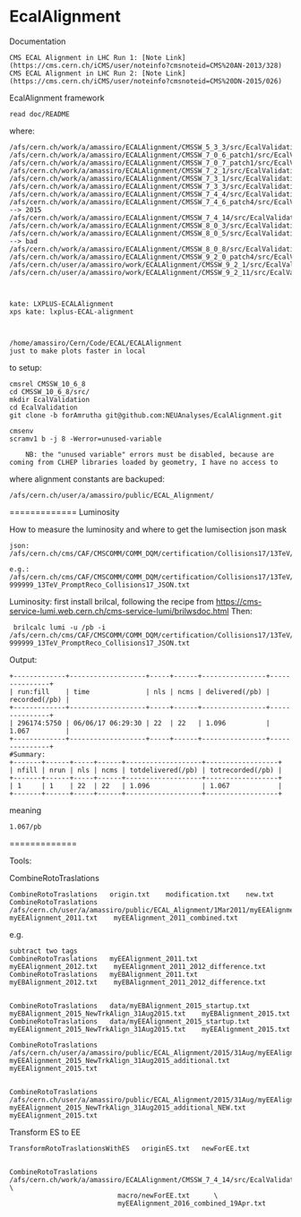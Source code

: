 EcalAlignment
=============

Documentation

    CMS ECAL Alignment in LHC Run 1: [Note Link](https://cms.cern.ch/iCMS/user/noteinfo?cmsnoteid=CMS%20AN-2013/328)
    CMS ECAL Alignment in LHC Run 2: [Note Link](https://cms.cern.ch/iCMS/user/noteinfo?cmsnoteid=CMS%20DN-2015/026)

EcalAlignment framework

    read doc/README

where:

    /afs/cern.ch/work/a/amassiro/ECALAlignment/CMSSW_5_3_3/src/EcalValidation/EcalAlignment
    /afs/cern.ch/work/a/amassiro/ECALAlignment/CMSSW_7_0_6_patch1/src/EcalValidation/EcalAlignment
    /afs/cern.ch/work/a/amassiro/ECALAlignment/CMSSW_7_0_7_patch1/src/EcalValidation/EcalAlignment
    /afs/cern.ch/work/a/amassiro/ECALAlignment/CMSSW_7_2_1/src/EcalValidation/EcalAlignment
    /afs/cern.ch/work/a/amassiro/ECALAlignment/CMSSW_7_3_1/src/EcalValidation/EcalAlignment
    /afs/cern.ch/work/a/amassiro/ECALAlignment/CMSSW_7_3_3/src/EcalValidation/EcalAlignment
    /afs/cern.ch/work/a/amassiro/ECALAlignment/CMSSW_7_4_4/src/EcalValidation/EcalAlignment
    /afs/cern.ch/work/a/amassiro/ECALAlignment/CMSSW_7_4_6_patch4/src/EcalValidation/EcalAlignment  --> 2015
    /afs/cern.ch/work/a/amassiro/ECALAlignment/CMSSW_7_4_14/src/EcalValidation/EcalAlignment
    /afs/cern.ch/work/a/amassiro/ECALAlignment/CMSSW_8_0_3/src/EcalValidation/EcalAlignment/
    /afs/cern.ch/work/a/amassiro/ECALAlignment/CMSSW_8_0_5/src/EcalValidation/EcalAlignment/  --> bad
    /afs/cern.ch/work/a/amassiro/ECALAlignment/CMSSW_8_0_8/src/EcalValidation/EcalAlignment/
    /afs/cern.ch/work/a/amassiro/ECALAlignment/CMSSW_9_2_0_patch4/src/EcalValidation/EcalAlignment
    /afs/cern.ch/user/a/amassiro/work/ECALAlignment/CMSSW_9_2_1/src/EcalValidation/EcalAlignment
    /afs/cern.ch/user/a/amassiro/work/ECALAlignment/CMSSW_9_2_11/src/EcalValidation/EcalAlignment



    kate: LXPLUS-ECALAlignment
    xps kate: lxplus-ECAL-alignment



    /home/amassiro/Cern/Code/ECAL/ECALAlignment
    just to make plots faster in local


to setup:

    cmsrel CMSSW_10_6_8
    cd CMSSW_10_6_8/src/
    mkdir EcalValidation
    cd EcalValidation
    git clone -b forAmrutha git@github.com:NEUAnalyses/EcalAlignment.git

    cmsenv
    scramv1 b -j 8 -Werror=unused-variable

        NB: the "unused variable" errors must be disabled, because are coming from CLHEP libraries loaded by geometry, I have no access to


where alignment constants are backuped:

    /afs/cern.ch/user/a/amassiro/public/ECAL_Alignment/



=============
Luminosity

How to measure the luminosity and where to get the lumisection json mask

    json:  /afs/cern.ch/cms/CAF/CMSCOMM/COMM_DQM/certification/Collisions17/13TeV/

    e.g.: /afs/cern.ch/cms/CAF/CMSCOMM/COMM_DQM/certification/Collisions17/13TeV/PromptReco/Cert_294297-999999_13TeV_PromptReco_Collisions17_JSON.txt

Luminosity:
first install brilcal, following the recipe from https://cms-service-lumi.web.cern.ch/cms-service-lumi/brilwsdoc.html
Then:

     brilcalc lumi -u /pb -i  /afs/cern.ch/cms/CAF/CMSCOMM/COMM_DQM/certification/Collisions17/13TeV/PromptReco/Cert_294297-999999_13TeV_PromptReco_Collisions17_JSON.txt

Output:

    +-------------+-------------------+-----+------+----------------+---------------+
    | run:fill    | time              | nls | ncms | delivered(/pb) | recorded(/pb) |
    +-------------+-------------------+-----+------+----------------+---------------+
    | 296174:5750 | 06/06/17 06:29:30 | 22  | 22   | 1.096          | 1.067         |
    +-------------+-------------------+-----+------+----------------+---------------+
    #Summary:
    +-------+------+-----+------+-------------------+------------------+
    | nfill | nrun | nls | ncms | totdelivered(/pb) | totrecorded(/pb) |
    +-------+------+-----+------+-------------------+------------------+
    | 1     | 1    | 22  | 22   | 1.096             | 1.067            |
    +-------+------+-----+------+-------------------+------------------+

meaning

    1.067/pb


=============

Tools:

CombineRotoTraslations

    CombineRotoTraslations   origin.txt    modification.txt    new.txt
    CombineRotoTraslations   /afs/cern.ch/user/a/amassiro/public/ECAL_Alignment/1Mar2011/myEEAlignment_2010.txt   myEEAlignment_2011.txt    myEEAlignment_2011_combined.txt

e.g.

    subtract two tags
    CombineRotoTraslations   myEEAlignment_2011.txt   myEEAlignment_2012.txt    myEEAlignment_2011_2012_difference.txt
    CombineRotoTraslations   myEBAlignment_2011.txt   myEBAlignment_2012.txt    myEBAlignment_2011_2012_difference.txt


    CombineRotoTraslations   data/myEBAlignment_2015_startup.txt   myEBAlignment_2015_NewTrkAlign_31Aug2015.txt    myEBAlignment_2015.txt
    CombineRotoTraslations   data/myEEAlignment_2015_startup.txt   myEEAlignment_2015_NewTrkAlign_31Aug2015.txt    myEEAlignment_2015.txt

    CombineRotoTraslations   /afs/cern.ch/user/a/amassiro/public/ECAL_Alignment/2015/31Aug/myEEAlignment_2015.txt  myEEAlignment_2015_NewTrkAlign_31Aug2015_additional.txt    myEEAlignment_2015.txt


    CombineRotoTraslations   /afs/cern.ch/user/a/amassiro/public/ECAL_Alignment/2015/31Aug/myEEAlignment_2015.txt  myEEAlignment_2015_NewTrkAlign_31Aug2015_additional_NEW.txt    myEEAlignment_2015.txt





Transform ES to EE

    TransformRotoTraslationsWithES   originES.txt   newForEE.txt


    CombineRotoTraslations     /afs/cern.ch/work/a/amassiro/ECALAlignment/CMSSW_7_4_14/src/EcalValidation/EcalAlignment/test/myEEAlignment_2015_combined_27Oct.txt   \
                               macro/newForEE.txt      \
                               myEEAlignment_2016_combined_19Apr.txt
